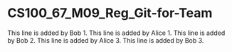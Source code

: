 # CS100_67_M09_Reg_Git-for-Team
This line is added by Bob 1.
This line is added by Alice 1.
This line is added by Bob 2.
This line is added by Alice 3.
This line is added by Bob 3.
